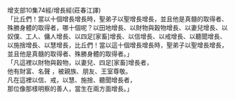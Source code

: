 增支部10集74經/增長經(莊春江譯)  
「比丘們！當以十個增長增長時，聖弟子以聖增長增長，並且他是真髓的取得者、殊勝身體的取得者，哪十個呢？以田地增長、以財物與穀物增長、以妻兒增長、以奴僕、工人、傭人增長、以四足[家畜]增長、以信增長、以戒增長、以聽聞增長、以施捨增長、以慧增長，比丘們！當以這十個增長增長時，聖弟子以聖增長增長，並且他是真髓的取得者、殊勝身體的取得者。」  
「凡這裡以財物與穀物，以妻兒、四足[家畜]增長者，  
他有財富、名聲 ，被親族、朋友、王室尊敬。  
凡在這裡以信、戒，以慧、施捨、聽聞增長者，  
那位像那樣明察的善人，當生在兩方面增長。」  
  
  
